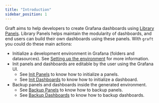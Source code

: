 ```yaml
---
title: "Introduction"
sidebar_position: 1
---
```


Graft aims to help developers to create Grafana dashboards using [Library Panels](https://grafana.com/docs/grafana/latest/dashboards/build-dashboards/manage-library-panels/). Library Panels helps maintain the modularity of dashboards, and end users can build their own dashboards using these panels. With `graft` you could do these main actions:

- Initialize a development environment in Grafana (folders and datasources). See [Setting up the environment](./setting-up-environment) for more information.
- Init panels and dashboards are editable by the user using the Grafana UI.
  - See [Init Panels](./panels#init-panel) to know how to initialize a panels.
  - See [Init Dashboards](./dashboards#init-dashboard) to know how to initialize a dashboard.
- Backup panels and dashboards inside the generated environment.
  - See [Backup Panels](./panels#backup-panels) to know how to backup panels.
  - See [Backup Dashboards](./dashboards#backup-dashboards) to know how to backup dashboards.
